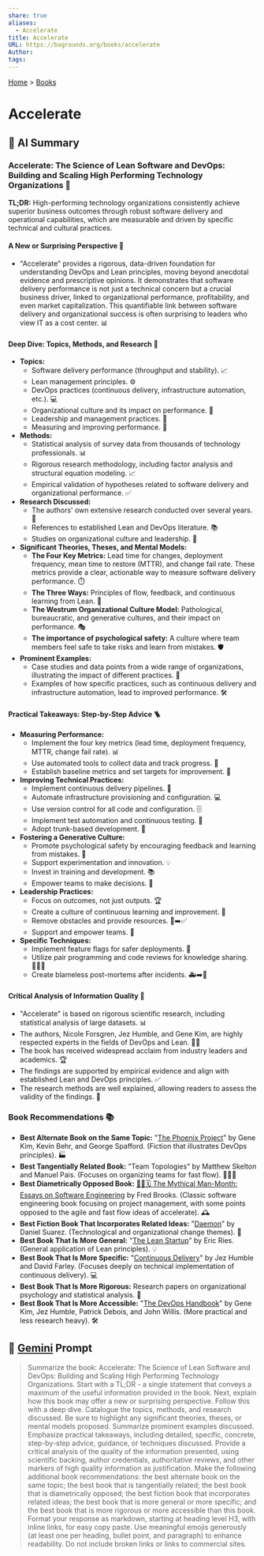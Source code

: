 ```yaml
---
share: true
aliases:
  - Accelerate
title: Accelerate
URL: https://bagrounds.org/books/accelerate
Author: 
tags: 
---
```

[Home](../index.md) > [Books](./index.md)  
# Accelerate  
## 🤖 AI Summary  
### Accelerate: The Science of Lean Software and DevOps: Building and Scaling High Performing Technology Organizations 🚀  
**TL;DR:** High-performing technology organizations consistently achieve superior business outcomes through robust software delivery and operational capabilities, which are measurable and driven by specific technical and cultural practices.  
  
#### **A New or Surprising Perspective 🤔**  
* "Accelerate" provides a rigorous, data-driven foundation for understanding DevOps and Lean principles, moving beyond anecdotal evidence and prescriptive opinions. It demonstrates that software delivery performance is not just a technical concern but a crucial business driver, linked to organizational performance, profitability, and even market capitalization. This quantifiable link between software delivery and organizational success is often surprising to leaders who view IT as a cost center. 📊  
  
#### **Deep Dive: Topics, Methods, and Research 🔬**  
* **Topics:**  
    * Software delivery performance (throughput and stability). 📈  
    * Lean management principles. ⚙️  
    * DevOps practices (continuous delivery, infrastructure automation, etc.). 💻  
    * Organizational culture and its impact on performance. 🤝  
    * Leadership and management practices. 💼  
    * Measuring and improving performance. 📏  
* **Methods:**  
    * Statistical analysis of survey data from thousands of technology professionals. 📊  
    * Rigorous research methodology, including factor analysis and structural equation modeling. 📈  
    * Empirical validation of hypotheses related to software delivery and organizational performance. ✅  
* **Research Discussed:**  
    * The authors' own extensive research conducted over several years. 📝  
    * References to established Lean and DevOps literature. 📚  
    * Studies on organizational culture and leadership. 👑  
* **Significant Theories, Theses, and Mental Models:**  
    * **The Four Key Metrics:** Lead time for changes, deployment frequency, mean time to restore (MTTR), and change fail rate. These metrics provide a clear, actionable way to measure software delivery performance. ⏱️  
    * **The Three Ways:** Principles of flow, feedback, and continuous learning from Lean. 🔄  
    * **The Westrum Organizational Culture Model:** Pathological, bureaucratic, and generative cultures, and their impact on performance. 🎭  
    * **The importance of psychological safety:** A culture where team members feel safe to take risks and learn from mistakes. 🛡️  
* **Prominent Examples:**  
    * Case studies and data points from a wide range of organizations, illustrating the impact of different practices. 🏢  
    * Examples of how specific practices, such as continuous delivery and infrastructure automation, lead to improved performance. 🛠️  
  
#### **Practical Takeaways: Step-by-Step Advice 🪜**  
* **Measuring Performance:**  
    * Implement the four key metrics (lead time, deployment frequency, MTTR, change fail rate). 📊  
    * Use automated tools to collect data and track progress. 🤖  
    * Establish baseline metrics and set targets for improvement. 🎯  
* **Improving Technical Practices:**  
    * Implement continuous delivery pipelines. 🔄  
    * Automate infrastructure provisioning and configuration. 💻  
    * Use version control for all code and configuration. 🗄️  
    * Implement test automation and continuous testing. 🧪  
    * Adopt trunk-based development. 🌳  
* **Fostering a Generative Culture:**  
    * Promote psychological safety by encouraging feedback and learning from mistakes. 🤝  
    * Support experimentation and innovation. 💡  
    * Invest in training and development. 📚  
    * Empower teams to make decisions. 👑  
* **Leadership Practices:**  
    * Focus on outcomes, not just outputs. 🏆  
    * Create a culture of continuous learning and improvement. 🔄  
    * Remove obstacles and provide resources. 🚧➡️✅  
    * Support and empower teams. 👑  
* **Specific Techniques:**  
    * Implement feature flags for safer deployments. 🚩  
    * Utilize pair programming and code reviews for knowledge sharing. 🧑‍🤝‍🧑  
    * Create blameless post-mortems after incidents. 🚑➡️📝  
  
#### **Critical Analysis of Information Quality 🧐**  
* "Accelerate" is based on rigorous scientific research, including statistical analysis of large datasets. 📊  
* The authors, Nicole Forsgren, Jez Humble, and Gene Kim, are highly respected experts in the fields of DevOps and Lean. 🧑‍🔬  
* The book has received widespread acclaim from industry leaders and academics. 🏆  
* The findings are supported by empirical evidence and align with established Lean and DevOps principles. ✅  
* The research methods are well explained, allowing readers to assess the validity of the findings. 📝  
  
### **Book Recommendations 📚**  
* **Best Alternate Book on the Same Topic:** "[The Phoenix Project](./the-phoenix-project.md)" by Gene Kim, Kevin Behr, and George Spafford. (Fiction that illustrates DevOps principles). 🏭  
* **Best Tangentially Related Book:** "Team Topologies" by Matthew Skelton and Manuel Pais. (Focuses on organizing teams for fast flow). 🧑‍🤝‍🧑  
* **Best Diametrically Opposed Book:** [🦄👤🗓️ The Mythical Man-Month: Essays on Software Engineering](./the-mythical-man-month.md) by Fred Brooks. (Classic software engineering book focusing on project management, with some points opposed to the agile and fast flow ideas of accelerate). 🕰️  
* **Best Fiction Book That Incorporates Related Ideas:** "[Daemon](./daemon.md)" by Daniel Suarez. (Technological and organizational change themes). 🤖  
* **Best Book That Is More General:** "[The Lean Startup](./the-lean-startup.md)" by Eric Ries. (General application of Lean principles). 💡  
* **Best Book That Is More Specific:** "[Continuous Delivery](./continuous-delivery.md)" by Jez Humble and David Farley. (Focuses deeply on technical implementation of continuous delivery). 💻  
* **Best Book That Is More Rigorous:** Research papers on organizational psychology and statistical analysis. 📝  
* **Best Book That Is More Accessible:** "[The DevOps Handbook](./the-devops-handbook.md)" by Gene Kim, Jez Humble, Patrick Debois, and John Willis. (More practical and less research heavy). 🛠️  
  
## 💬 [Gemini](https://gemini.google.com) Prompt  
> Summarize the book: Accelerate: The Science of Lean Software and DevOps: Building and Scaling High Performing Technology Organizations. Start with a TL;DR - a single statement that conveys a maximum of the useful information provided in the book. Next, explain how this book may offer a new or surprising perspective. Follow this with a deep dive. Catalogue the topics, methods, and research discussed. Be sure to highlight any significant theories, theses, or mental models proposed. Summarize prominent examples discussed. Emphasize practical takeaways, including detailed, specific, concrete, step-by-step advice, guidance, or techniques discussed. Provide a critical analysis of the quality of the information presented, using scientific backing, author credentials, authoritative reviews, and other markers of high quality information as justification. Make the following additional book recommendations: the best alternate book on the same topic; the best book that is tangentially related; the best book that is diametrically opposed; the best fiction book that incorporates related ideas; the best book that is more general or more specific; and the best book that is more rigorous or more accessible than this book. Format your response as markdown, starting at heading level H3, with inline links, for easy copy paste. Use meaningful emojis generously (at least one per heading, bullet point, and paragraph) to enhance readability. Do not include broken links or links to commercial sites.